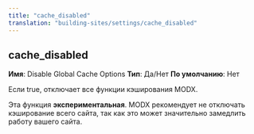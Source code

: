 ```yaml
---
title: "cache_disabled"
translation: "building-sites/settings/cache_disabled"
---
```


## cache\_disabled

**Имя**: Disable Global Cache Options
**Тип**: Да/Нет
**По умолчанию**: Нет

Если true, отключает все функции кэширования MODX.

Эта функция **экспериментальная**. MODX рекомендует не отключать кэширование всего сайта, так как это может значительно замедлить работу вашего сайта.
